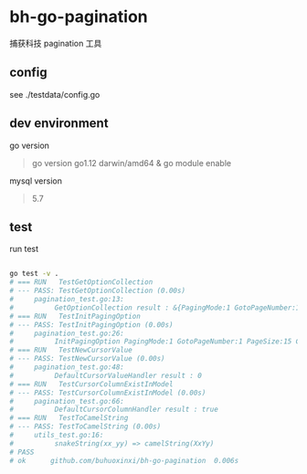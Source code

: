 # bh-go-pagination

捕获科技 pagination 工具

## config

see ./testdata/config.go

## dev environment

go version

> go version go1.12 darwin/amd64 & go module enable

mysql version

> 5.7


## test 

run test

```bash

go test -v .
# === RUN   TestGetOptionCollection
# --- PASS: TestGetOptionCollection (0.00s)
#     pagination_test.go:13: 
#          GetOptionCollection result : &{PagingMode:1 GotoPageNumber:1 PageSize:15 CursorColumn:"id" CursorDirection:"desc"  15 0 [] [] false}
# === RUN   TestInitPagingOption
# --- PASS: TestInitPagingOption (0.00s)
#     pagination_test.go:26: 
#          InitPagingOption PagingMode:1 GotoPageNumber:1 PageSize:15 CursorColumn:"id" CursorDirection:"desc" 
# === RUN   TestNewCursorValue
# --- PASS: TestNewCursorValue (0.00s)
#     pagination_test.go:48: 
#          DefaultCursorValueHandler result : 0
# === RUN   TestCursorColumnExistInModel
# --- PASS: TestCursorColumnExistInModel (0.00s)
#     pagination_test.go:66: 
#          DefaultCursorColumnHandler result : true
# === RUN   TestToCamelString
# --- PASS: TestToCamelString (0.00s)
#     utils_test.go:16: 
#          snakeString(xx_yy) => camelString(XxYy)
# PASS
# ok      github.com/buhuoxinxi/bh-go-pagination  0.006s

```